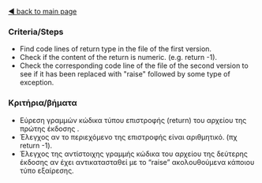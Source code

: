 [◀️ back to main page](../../README.md)
### Criteria/Steps

- Find code lines of return type in the file of the first version.
- Check if the content of the return is numeric. (e.g. return -1).
- Check the corresponding code line of the file of the second version to see if it has been replaced with "raise" followed by some type of exception.

### Κριτήρια/βήματα

- Εύρεση γραμμών κώδικα τύπου επιστροφής (return)  του αρχείου της πρώτης έκδοσης .
- Έλεγχος αν το περιεχόμενο της επιστροφής είναι αριθμητικό. (πχ return -1).
- Έλεγχος της αντίστοιχης γραμμής κώδικα του αρχείου της δεύτερης έκδοσης αν έχει αντικατασταθεί με το “raise” ακολουθούμενα κάποιου τύπο εξαίρεσης.
